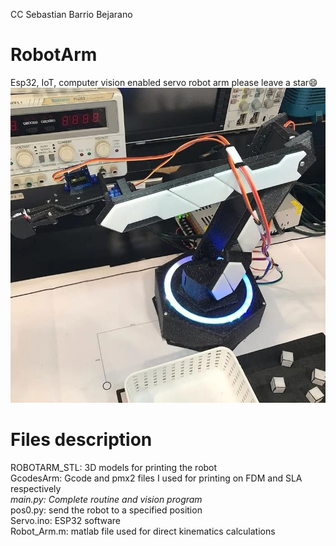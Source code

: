 CC Sebastian Barrio Bejarano
# RobotArm
Esp32, IoT, computer vision enabled servo robot arm  please leave a star😄
![Alt text](https://github.com/papalino456/RobotArm/blob/main/Gallery/Photo1.jpeg?raw=true)

# Files description
ROBOTARM_STL: 3D models for printing the robot  
GcodesArm: Gcode and pmx2 files I used for printing on FDM and SLA respectively  
*main.py: Complete routine and vision program*  
pos0.py: send the robot to a specified position  
Servo.ino: ESP32 software  
Robot_Arm.m: matlab file used for direct kinematics calculations  

